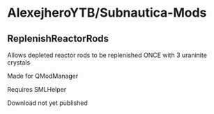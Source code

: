 # AlexejheroYTB/Subnautica-Mods 

## ReplenishReactorRods

Allows depleted reactor rods to be replenished ONCE with 3 uraninite crystals

Made for QModManager

Requires SMLHelper

Download not yet published
